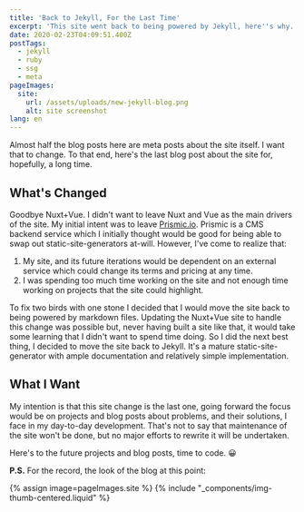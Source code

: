 ```yaml
---
title: 'Back to Jekyll, For the Last Time'
excerpt: 'This site went back to being powered by Jekyll, here''s why.'
date: 2020-02-23T04:09:51.400Z
postTags:
  - jekyll
  - ruby
  - ssg
  - meta
pageImages:
  site:
    url: /assets/uploads/new-jekyll-blog.png
    alt: site screenshot
lang: en
---
```

Almost half the blog posts here are meta posts about the site itself. I want that to change. To that end, here's the last blog post about the site for, hopefully, a long time.

## What's Changed

Goodbye Nuxt+Vue. I didn't want to leave Nuxt and Vue as the main drivers of the site. My initial intent was to leave [Prismic.io](https://prismic.io/). Prismic is a CMS backend service which I initially thought would be good for being able to swap out static-site-generators at-will. However, I've come to realize that:

1. My site, and its future iterations would be dependent on an external service which could change its terms and pricing at any time.
2. I was spending too much time working on the site and not enough time working on projects that the site could highlight.

To fix two birds with one stone I decided that I would move the site back to being powered by markdown files. Updating the Nuxt+Vue site to handle this change was possible but, never having built a site like that, it would take some learning that I didn't want to spend time doing. So I did the next best thing, I decided to move the site back to Jekyll. It's a mature static-site-generator with ample documentation and relatively simple implementation.

## What I Want

My intention is that this site change is the last one, going forward the focus would be on projects and blog posts about problems, and their solutions, I face in my day-to-day development. That's not to say that maintenance of the site won't be done, but no major efforts to rewrite it will be undertaken.

Here's to the future projects and blog posts, time to code.  😀

**P.S.** For the record, the look of the blog at this point:

{% assign image=pageImages.site %}
{% include "_components/img-thumb-centered.liquid" %}
